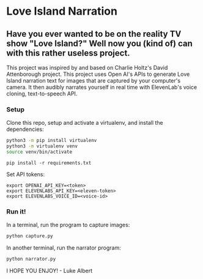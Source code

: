 # Love Island Narration

## Have you ever wanted to be on the reality TV show "Love Island?" Well now you (kind of) can with this rather useless project.

This project was inspired by and based on Charlie Holtz's David Attenborough project.
This project uses Open AI's APIs to generate Love Island narration text for images that are captured by
your computer's camera. It then audibly narrates yourself in real time with ElevenLab's voice cloning, text-to-speech API.

### Setup

Clone this repo, setup and activate a virtualenv, and install the dependencies:

```bash
python3 -m pip install virtualenv
python3 -m virtualenv venv
source venv/bin/activate
```

`pip install -r requirements.txt`

Set API tokens:

```
export OPENAI_API_KEY=<token>
export ELEVENLABS_API_KEY=<eleven-token>
export ELEVENLABS_VOICE_ID=<voice-id>
```

### Run it!

In a terminal, run the program to capture images:
```bash
python capture.py
```
In another terminal, run the narrator program:
```bash
python narrator.py
```

I HOPE YOU ENJOY! - Luke Albert

